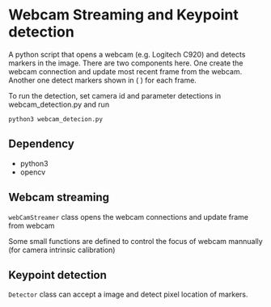 # Webcam Streaming and Keypoint detection
A python script that opens a webcam (e.g. Logitech C920) and detects markers in the image. There are two components here. One create the webcam connection and update most recent frame from the webcam. Another one detect markers shown in ( ) for each frame. 

To run the detection, set camera id and parameter detections in webcam_detection.py and run 
```
python3 webcam_detecion.py
```
## Dependency
- python3
- opencv

## Webcam streaming
`webCamStreamer` class opens the webcam connections and update frame from webcam

Some small functions are defined to control the focus of webcam mannually (for camera intrinsic calibration)

## Keypoint detection
`Detector` class can accept a image and detect pixel location of markers. 